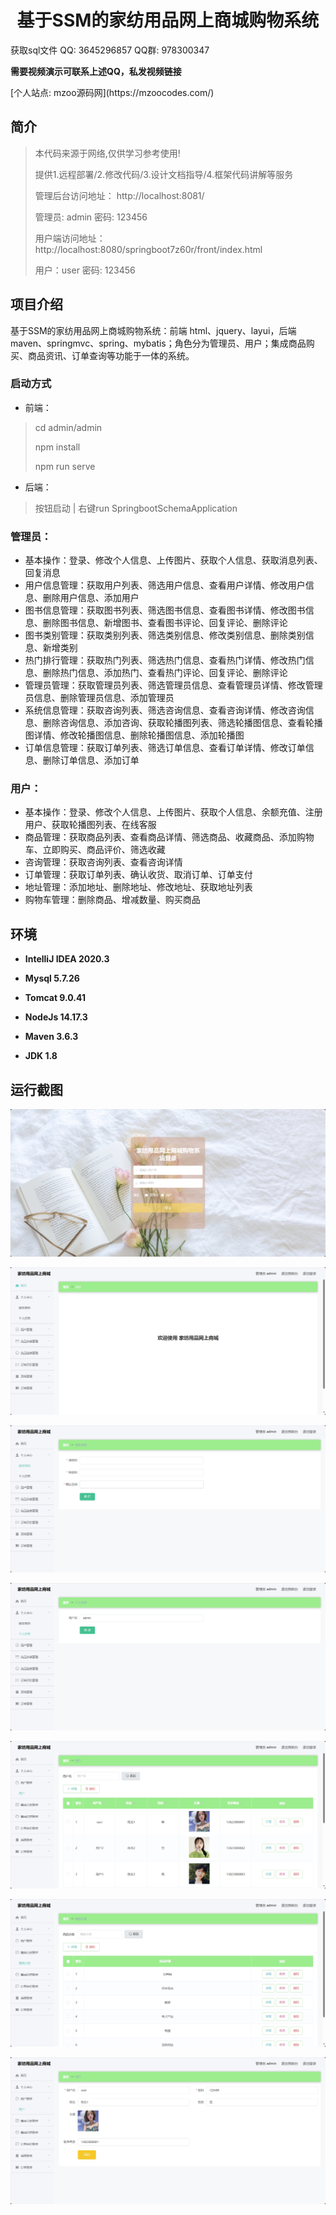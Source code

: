 <p><h1 align="center">基于SSM的家纺用品网上商城购物系统</h1></p>

<p> 获取sql文件 QQ: 3645296857 QQ群: 978300347 </p>
<b> 需要视频演示可联系上述QQ，私发视频链接 </b>
<p> [个人站点: mzoo源码网](https://mzoocodes.com/)</p>

## 简介

> 本代码来源于网络,仅供学习参考使用!
>
> 提供1.远程部署/2.修改代码/3.设计文档指导/4.框架代码讲解等服务
>
> 管理后台访问地址： http://localhost:8081/
> 
> 管理员: admin 密码: 123456
> 
> 用户端访问地址：http://localhost:8080/springboot7z60r/front/index.html
>
> 用户：user 密码: 123456
>

## 项目介绍

基于SSM的家纺用品网上商城购物系统：前端 html、jquery、layui，后端 maven、springmvc、spring、mybatis；角色分为管理员、用户；集成商品购买、商品资讯、订单查询等功能于一体的系统。

### 启动方式

- 前端：
> cd admin/admin
>
> npm install
>
> npm run serve

- 后端：
> 按钮启动 | 右键run SpringbootSchemaApplication

### 管理员：

- 基本操作：登录、修改个人信息、上传图片、获取个人信息、获取消息列表、回复消息
- 用户信息管理：获取用户列表、筛选用户信息、查看用户详情、修改用户信息、删除用户信息、添加用户
- 图书信息管理：获取图书列表、筛选图书信息、查看图书详情、修改图书信息、删除图书信息、新增图书、查看图书评论、回复评论、删除评论
- 图书类别管理：获取类别列表、筛选类别信息、修改类别信息、删除类别信息、新增类别
- 热门排行管理：获取热门列表、筛选热门信息、查看热门详情、修改热门信息、删除热门信息、添加热门、查看热门评论、回复评论、删除评论
- 管理员管理：获取管理员列表、筛选管理员信息、查看管理员详情、修改管理员信息、删除管理员信息、添加管理员
- 系统信息管理：获取咨询列表、筛选咨询信息、查看咨询详情、修改咨询信息、删除咨询信息、添加咨询、获取轮播图列表、筛选轮播图信息、查看轮播图详情、修改轮播图信息、删除轮播图信息、添加轮播图
- 订单信息管理：获取订单列表、筛选订单信息、查看订单详情、修改订单信息、删除订单信息、添加订单

### 用户：

- 基本操作：登录、修改个人信息、上传图片、获取个人信息、余额充值、注册用户、获取轮播图列表、在线客服
- 商品管理：获取商品列表、查看商品详情、筛选商品、收藏商品、添加购物车、立即购买、商品评价、筛选收藏
- 咨询管理：获取咨询列表、查看咨询详情
- 订单管理：获取订单列表、确认收货、取消订单、订单支付
- 地址管理：添加地址、删除地址、修改地址、获取地址列表
- 购物车管理：删除商品、增减数量、购买商品

## 环境

- <b>IntelliJ IDEA 2020.3</b>

- <b>Mysql 5.7.26</b>

- <b>Tomcat 9.0.41</b>

- <b>NodeJs 14.17.3</b>

- <b>Maven 3.6.3</b>

- <b>JDK 1.8</b>

## 运行截图
![](screenshot/1.png)

![](screenshot/2.png)

![](screenshot/3.png)

![](screenshot/4.png)

![](screenshot/5.png)

![](screenshot/6.png)

![](screenshot/7.png)
